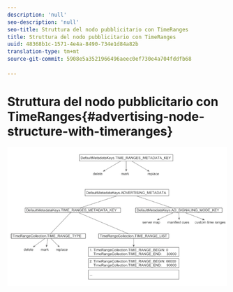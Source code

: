 ```yaml
---
description: 'null'
seo-description: 'null'
seo-title: Struttura del nodo pubblicitario con TimeRanges
title: Struttura del nodo pubblicitario con TimeRanges
uuid: 48368b1c-1571-4e4a-8490-734e1d84a82b
translation-type: tm+mt
source-git-commit: 5908e5a3521966496aeec0ef730e4a704fddfb68

---
```



# Struttura del nodo pubblicitario con TimeRanges{#advertising-node-structure-with-timeranges}

<!--<a id="fig_CD71214FBF8945729FC34CD2F0047EF8"></a>-->

![](assets/psdk_ad-node-structure_web.png)

